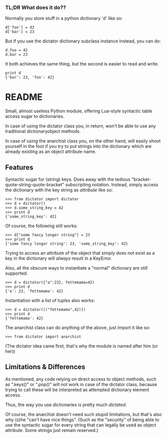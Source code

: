 ### TL;DR What does it do?? ###

Normally you store stuff in a python dictionary 'd' like so:

    d['foo'] = 42
    d['bar'] = 23

But if you use the dictator dictionary subclass instance instead, you can do:
    
    d.foo = 42
    d.bar = 23

It both achieves the same thing, but the second is easier to read and write.

    print d
    {'bar': 23, 'foo': 42}


# README #

Small, almost useless Python module, offering Lua-style syntactic table access sugar to dictionaries. 

In case of using the dictator class you, in return, won't be able to use any traditional dictionaryobject methods. 

In case of using the anarchist class you, on the other hand, will easily shoot yourself in the foot if you try to put strings into the dictionary which are already existing as an object attribute name.

## Features ##

Syntactic sugar for (string) keys. Does away with the tedious "bracket-quote-string-quote-bracket" subscripting notation. Instead, simply access the dictionary with the key string as  _attribute_ like so:

    >>> from dictator import dictator
    >>> d = dictator()
    >>> d.some_string_key = 42
    >>> print d
    {'some_string_key': 42}

Of course, the following still works:

    >>> d["some fancy longer string"] = 23
    >>> print d
    {'some fancy longer string': 23, 'some_string_key': 42}

Trying to access an attribute of the object that simply does not exist as a key in the dictionary will _always_ result in a KeyError.

Also, all the obscure ways to instantiate a "normal" dictionary are still supported:

    >>> d = dictator({"a":23}, fettemama=42)
    >>> print d
    {'a': 23, 'fettemama': 42}

Instantiation with a list of tuples also works:

    >>> d = dictator([("fettemama",42)])
    >>> print d
    {'fettemama': 42}

The anarchist class can do anything of the above, just import it like so:
    
    >>> from dictator import anarchist

(The dictator idea came first, that's why the module is named after him (or her))

## Limitations & Differences ##

As mentioned, any code relying on direct access to object methods, such as ".keys()" or
".pop()" will not work in case of the dictator class, because trying to call these will be interpreted as attempted dictionary element access. 

Thus, the way you use dictionaries is pretty much _dictated_. 

Of course, the anarchist doesn't need such stupid limitations, but that's also why (s)he "can't have nice things". (Such as the "security" of being able to use the syntactic sugar for every string that can legally be used as object attribute. Some strings just remain reserved.) 

